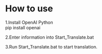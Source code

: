 # How to use
1.Install OpenAI Python<br>pip install openai

2.Enter information into Start_Translate.bat

3.Run Start_Translate.bat to start translation.
